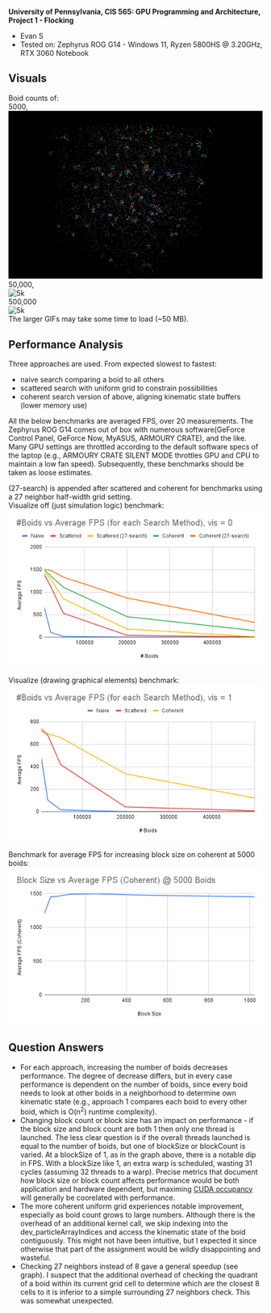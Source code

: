 **University of Pennsylvania, CIS 565: GPU Programming and Architecture,
Project 1 - Flocking**

* Evan S
* Tested on: Zephyrus ROG G14 - Windows 11, Ryzen 5800HS @ 3.20GHz, RTX 3060 Notebook

## Visuals
Boid counts of:  
5000,  
![5k](images/5k.gif)  
50,000,   
![5k](images/50k.gif)  
500,000    
![5k](images/500k.gif)    
The larger GIFs may take some time to load (~50 MB).  

## Performance Analysis

Three approaches are used. From expected slowest to fastest:  
- naive search comparing a boid to all others
- scattered search with uniform grid to constrain possibilities
- coherent search version of above, aligning kinematic state buffers (lower memory use)  

All the below benchmarks are averaged FPS, over 20 measurements. The Zephyrus ROG G14 comes out of box with numerous software(GeForce Control Panel, GeForce Now, MyASUS, ARMOURY CRATE), and the like. Many GPU settings are throttled according to the default software specs of the laptop (e.g., ARMOURY CRATE SILENT MODE throttles GPU and CPU to maintain a low fan speed). Subsequently, these benchmarks should be taken as loose estimates.

(27-search) is appended after scattered and coherent for benchmarks using a 27 neighbor half-width grid setting.  
Visualize off (just simulation logic) benchmark:
![benchmark vis = 0](images/benchmark_vis=0.png)

Visualize (drawing graphical elements) benchmark:   
![benchmark vis = 1](images/benchmark_vis=1.png)

Benchmark for average FPS for increasing block size on coherent at 5000 boids:
![benchmark block size](images/benchmark_block_size.png)

## Question Answers
- For each approach, increasing the number of boids decreases performance. The degree of decrease differs, but in every case performance is dependent on the number of boids, since every boid needs to look at other boids in a neighborhood to determine own kinematic state (e.g., approach 1 compares each boid to every other boid, which is O(n<sup>2</sup>) runtime complexity).
- Changing block count or block size has an impact on performance - if the block size and block count are both 1 then only one thread is launched. The less clear question is if the overall threads launched is equal to the number of boids, but one of blockSize or blockCount is varied. At a blockSize of 1, as in the graph above, there is a notable dip in FPS. With a blockSize like 1, an extra warp is scheduled, wasting 31 cycles (assuming 32 threads to a warp). Precise metrics that document how block size or block count affects performance would be both application and hardware dependent, but maximing [CUDA occupancy](https://docs.nvidia.com/cuda/cuda-occupancy-calculator/index.html) will generally be coorelated with performance.
- The more coherent uniform grid experiences notable improvement, especially as boid count grows to large numbers. Although there is the overhead of an additional kernel call, we skip indexing into the dev_particleArrayIndices and access the kinematic state of the boid contiguously. This might not have been intuitive, but I expected it since otherwise that part of the assignment would be wildly disappointing and wasteful.
- Checking 27 neighbors instead of 8 gave a general speedup (see graph). I suspect that the additional overhead of checking the quadrant of a boid within its current grid cell to determine which are the closest 8 cells to it is inferior to a simple surrounding 27 neighbors check. This was somewhat unexpected.